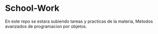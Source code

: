 # School-Work

En este repo se estara subiendo tareas y practicas de la materia, Metodos avanzados de programacion por objetos.
